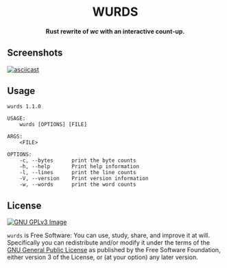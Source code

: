 <h1 align="center">WURDS</h1>
<h4 align="center">Rust rewrite of <i>wc</i> with an interactive count-up.</h4>

## Screenshots

[![asciicast](https://asciinema.org/a/F14suyrc4yk82du4hPMjT02sR.svg)](https://asciinema.org/a/F14suyrc4yk82du4hPMjT02sR)

## Usage

```
wurds 1.1.0

USAGE:
    wurds [OPTIONS] [FILE]

ARGS:
    <FILE>

OPTIONS:
    -c, --bytes      print the byte counts
    -h, --help       Print help information
    -l, --lines      print the line counts
    -V, --version    Print version information
    -w, --words      print the word counts
```

## License

[![GNU GPLv3 Image](https://www.gnu.org/graphics/gplv3-127x51.png)](https://www.gnu.org/licenses/gpl-3.0.en.html)

`wurds` is Free Software: You can use, study, share, and improve it at will. Specifically you can redistribute and/or modify it under the terms of the [GNU General Public License](https://www.gnu.org/licenses/gpl.html) as published by the Free Software Foundation, either version 3 of the License, or (at your option) any later version.